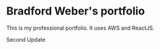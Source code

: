 # Bradford Weber's portfolio

This is my professional portfolio.  It uses AWS and ReactJS.

Second Update
